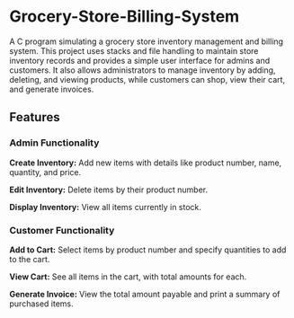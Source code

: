 # Grocery-Store-Billing-System
A C program simulating a grocery store inventory management and billing system. This project uses stacks and file handling to maintain store inventory records and provides a simple user interface for admins and customers. It also allows administrators to manage inventory by adding, deleting, and viewing products, while customers can shop, view their cart, and generate invoices.

## Features

### Admin Functionality

**Create Inventory:** Add new items with details like product number, name, quantity, and price.

**Edit Inventory:** Delete items by their product number.

**Display Inventory:** View all items currently in stock.

### Customer Functionality

**Add to Cart:** Select items by product number and specify quantities to add to the cart.

**View Cart:** See all items in the cart, with total amounts for each.

**Generate Invoice:** View the total amount payable and print a summary of purchased items.
